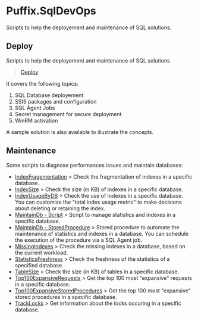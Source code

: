 # Puffix.SqlDevOps

Scripts to help the deployement and maintenance of SQL solutions.

## Deploy

Scripts to help the deployement and maintenance of SQL solutions
> [Deploy](https://github.com/EhRom/Puffix.SqlDevOps/tree/master/Deploy)

It covers the following topics:
1. SQL Database deployement
1. SSIS packages and configuration
1. SQL Agent Jobs
1. Secret management for secure deployment
1. WinRM activation

A sample solution is also available to illustrate the concepts.

## Maintenance
Some scripts to diagnose performances issues and maintain databases:
* [IndexFragementation](https://github.com/EhRom/Puffix.SqlDevOps/blob/master/Maintenance/IndexFragementation.sql) > Check the fragmentation of indexes in a specific database.
* [IndexSize](https://github.com/EhRom/Puffix.SqlDevOps/blob/master/Maintenance/IndexSize.sql) > Check the size (in KB) of indexes in a specific database.
* [IndexUsageByDB](https://github.com/EhRom/Puffix.SqlDevOps/blob/master/Maintenance/IndexUsageByDB.sql) > Check the use of indexes in a specific database. You can customize the "total index usage metric" to make decisions about deleting or retaining the index.
* [MaintainDb - Script](https://github.com/EhRom/Puffix.SqlDevOps/blob/master/Maintenance/MaintainDb%20-%20Script.sql) > Script to manage statistics and indexes in a specific database.
* [MaintainDb - StoredProcedure](https://github.com/EhRom/Puffix.SqlDevOps/blob/master/Maintenance/MaintainDb%20-%20StoredProcedure.sql) > Stored procedure to automate the maintenance of statistics and indexes in a database. You can schedule the execution of the procedure via a SQL Agent job.
* [MissingIndexes](https://github.com/EhRom/Puffix.SqlDevOps/blob/master/Maintenance/MissingIndexes.sql) > Check the missing indexes in a database, based on the current workload.
* [StatisticsFreshness](https://github.com/EhRom/Puffix.SqlDevOps/blob/master/Maintenance/StatisticsFreshness.sql) > Check the freshness of the statistics of a specified database.
* [TableSize](https://github.com/EhRom/Puffix.SqlDevOps/blob/master/Maintenance/TableSize.sql) > Check the size (in KB) of tables in a specific database.
* [Top100ExpansiveRequests](https://github.com/EhRom/Puffix.SqlDevOps/blob/master/Maintenance/Top100ExpansiveRequests.sql) > Get the top 100 most "expansive" requests in a specific database.
* [Top100ExpansiveStoredProcedures](https://github.com/EhRom/Puffix.SqlDevOps/blob/master/Maintenance/Top100ExpansiveStoredProcedures.sql) > Get the top 100 most "expansive" stored procedures in a specific database.
* [TrackLocks](https://github.com/EhRom/Puffix.SqlDevOps/blob/master/Maintenance/TrackLocks.sql) > Get information about the locks occuring in a specific database.
